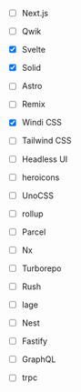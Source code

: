 - [ ] Next.js
- [ ] Qwik
- [x] Svelte
- [x] Solid
- [ ] Astro
- [ ] Remix

- [x] Windi CSS
- [ ] Tailwind CSS
- [ ] Headless UI
- [ ] heroicons
- [ ] UnoCSS

- [ ] rollup
- [ ] Parcel

- [ ] Nx
- [ ] Turborepo
- [ ] Rush
- [ ] lage

- [ ] Nest
- [ ] Fastify

- [ ] GraphQL
- [ ] trpc
